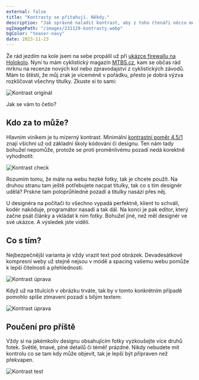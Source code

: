 ```yaml
---
external: false
title: "Kontrasty se přitahují. Někdy."
description: "Jak správně naladit kontrast, aby z toho čtenáři něcco měli."
ogImagePath: "/images/231129-kontrasty.webp"
bgColor: "teaser-navy"
date: 2023-11-23
---
```


Že rád jezdím na kole jsem na sebe propálil už při [ukázce firewallu na Holokolo](/post/231011-neprojdes/). Nyní tu mám cyklistický magazín [MTBS.cz](https://www.mtbs.cz/), kam se občas rád mrknu na recenze nových kol nebo zpravodajství z cyklistických závodů. Mám to štěstí, že můj zrak je víceméně v pořádku, přesto je dobrá výzva rozklíčovat všechny titulky. Zkuste si to sami:

![Kontrast originál](/images/231129-kontrasty.webp)

Jak se vám to četlo?

## Kdo za to může?

Hlavním viníkem je tu mizerný kontrast. Minimální [kontrastní poměr 4.5/1](https://developer.mozilla.org/en-US/docs/Web/Accessibility/Understanding_WCAG/Perceivable/Color_contrast) znají všichni už od základní školy kódování či designu. Ten nám tady bohužel nepomůže, protože se proti proměnlivému pozadí nedá korektně vyhodnotit:

![Kontrast check](/images/231129-kontrasty-4.webp)

Rozumím tomu, že máte na webu hezké fotky, tak je chcete použít. Na druhou stranu tam ještě potřebujete nacpat titulky, tak co s tím designér udělá? Prskne tam poloprůhledné pozadí a titulky nasází přes něj.

U designéra na počítači to všechno vypadá perfektně, klient to schválí, kodér nakóduje, programátor nasadí a tak dál. Na konci je pak editor, který začne psát články a vkládat k nim fotky. Bohužel jiné, než měl designér ve své ukázce. A výsledek jste viděli.

## Co s tím?

Nejbezpečnější varianta je vždy vrazit text pod obrázek. Devadesátkové kompresní weby už stejně nejsou v módě a spacing vašemu webu pomůže k lepší čitelnosti a přehlednosti.

![Kontrast úprava](/images/231129-kontrasty-5.webp)

Když už na titulcích v obrázku trváte, tak by v tomto konkrétním případě pomohlo spíše ztmavení pozadí s bílým textem:

![Kontrast úprava](/images/231129-kontrasty-2.webp)

## Poučení pro příště

Vždy si na jakémkoliv designu obsahujícím fotky vyzkoušejte více druhů fotek. Světlé, tmavé, plné detailů či téměř prázdné. Nikdy nebudete mít kontrolu co se tam kdy může objevit, tak je lepší být připraven než překvapen.

![Kontrast test](/images/231129-kontrasty-3.webp)
